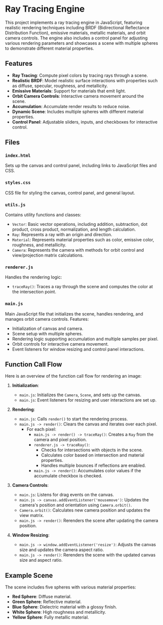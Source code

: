 # Ray Tracing Engine

This project implements a ray tracing engine in JavaScript, featuring realistic rendering techniques including BRDF (Bidirectional Reflectance Distribution Function), emissive materials, metallic materials, and orbit camera controls. The engine also includes a control panel for adjusting various rendering parameters and showcases a scene with multiple spheres to demonstrate different material properties.

## Features

- **Ray Tracing**: Compute pixel colors by tracing rays through a scene.
- **Realistic BRDF**: Model realistic surface interactions with properties such as diffuse, specular, roughness, and metallicity.
- **Emissive Materials**: Support for materials that emit light.
- **Orbit Camera Controls**: Interactive camera movement around the scene.
- **Accumulation**: Accumulate render results to reduce noise.
- **Dynamic Scene**: Includes multiple spheres with different material properties.
- **Control Panel**: Adjustable sliders, inputs, and checkboxes for interactive control.

## Files

### `index.html`
Sets up the canvas and control panel, including links to JavaScript files and CSS.

### `styles.css`
CSS file for styling the canvas, control panel, and general layout.

### `utils.js`
Contains utility functions and classes:
- `Vector`: Basic vector operations, including addition, subtraction, dot product, cross product, normalization, and length calculation.
- `Ray`: Represents a ray with an origin and direction.
- `Material`: Represents material properties such as color, emissive color, roughness, and metallicity.
- `Camera`: Represents the camera with methods for orbit control and view/projection matrix calculations.

### `renderer.js`
Handles the rendering logic:
- `traceRay()`: Traces a ray through the scene and computes the color at the intersection point.

### `main.js`
Main JavaScript file that initializes the scene, handles rendering, and manages orbit camera controls. Features:
- Initialization of canvas and camera.
- Scene setup with multiple spheres.
- Rendering logic supporting accumulation and multiple samples per pixel.
- Orbit controls for interactive camera movement.
- Event listeners for window resizing and control panel interactions.

## Function Call Flow

Here is an overview of the function call flow for rendering an image:

1. **Initialization**:
   - `main.js`: Initializes the `Camera`, `Scene`, and sets up the canvas.
   - `main.js`: Event listeners for resizing and user interactions are set up.

2. **Rendering**:
   - `main.js`: Calls `render()` to start the rendering process.
   - `main.js -> render()`: Clears the canvas and iterates over each pixel.
     - For each pixel:
       - `main.js -> render() -> traceRay()`: Creates a `Ray` from the camera and pixel position.
       - `renderer.js -> traceRay()`: 
         - Checks for intersections with objects in the scene.
         - Calculates color based on intersection and material properties.
         - Handles multiple bounces if reflections are enabled.
       - `main.js -> render()`: Accumulates color values if the accumulate checkbox is checked.

3. **Camera Controls**:
   - `main.js`: Listens for drag events on the canvas.
   - `main.js -> canvas.addEventListener('mousemove')`: Updates the camera's position and orientation using `Camera.orbit()`.
   - `Camera.orbit()`: Calculates new camera position and updates the view matrix.
   - `main.js -> render()`: Rerenders the scene after updating the camera position.

4. **Window Resizing**:
   - `main.js -> window.addEventListener('resize')`: Adjusts the canvas size and updates the camera aspect ratio.
   - `main.js -> render()`: Rerenders the scene with the updated canvas size and aspect ratio.

## Example Scene

The scene includes five spheres with various material properties:
- **Red Sphere**: Diffuse material.
- **Green Sphere**: Reflective material.
- **Blue Sphere**: Dielectric material with a glossy finish.
- **White Sphere**: High roughness and metallicity.
- **Yellow Sphere**: Fully metallic material.
